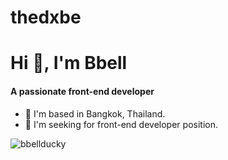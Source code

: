 # thedxbe
<h1 align="left">Hi 👋, I'm Bbell</h1>
<h4 align="left">A passionate front-end developer</h3>


- 🚩 I'm based in Bangkok, Thailand.
- 👀 I'm seeking for front-end developer position.


<p><img align="center" src="https://github-readme-stats.vercel.app/api/top-langs?username=bbellducky&show_icons=true&locale=en&layout=compact" alt="bbellducky" /></p>

